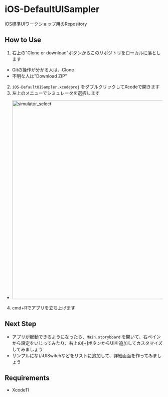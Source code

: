 # iOS-DefaultUISampler
iOS標準UIワークショップ用のRepository

## How to Use
1. 右上の"Clone or download"ボタンからこのリポジトリをローカルに落とします
  * Gitの操作が分かる人は、Clone
  * 不明な人は"Download ZIP"
2. `iOS-DefaultUISampler.xcodeproj` をダブルクリックしてXcodeで開きます
3. 左上のメニューでシミュレータを選択します
  * <img width="632" alt="simulator_select" src="https://user-images.githubusercontent.com/5630896/67658934-69ff5180-f99e-11e9-830f-425516546771.png">
4. cmd+Rでアプリを立ち上げます




## Next Step
* アプリが起動できるようになったら、`Main.storyboard` を開いて、右ペインから設定をいじってみたり、右上の[+]ボタンからUIを追加してカスタマイズしてみましょう
* サンプルにないUISwitchなどをリストに追加して、詳細画面を作ってみましょう

## Requirements
* Xcode11
